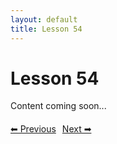 ```yaml
---
layout: default
title: Lesson 54
---
```


# Lesson 54

Content coming soon...

<div style="margin-top: 20px;">
<a href="/docs/intermediate/Lessons/lesson_53.html" style="margin-right: 10px;">⬅ Previous</a><a href="/docs/intermediate/Lessons/lesson_55.html">Next ➡</a>
</div>
